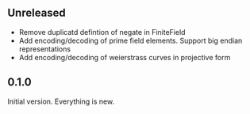 ## Unreleased

- Remove duplicatd defintion of negate in FiniteField
- Add encoding/decoding of prime field elements. Support big endian
  representations
- Add encoding/decoding of weierstrass curves in projective form

## 0.1.0

Initial version. Everything is new.
